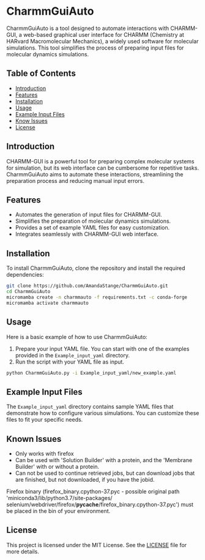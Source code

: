 
# CharmmGuiAuto

CharmmGuiAuto is a tool designed to automate interactions with CHARMM-GUI, a web-based graphical user interface for CHARMM (Chemistry at HARvard Macromolecular Mechanics), a widely used software for molecular simulations. This tool simplifies the process of preparing input files for molecular dynamics simulations.

## Table of Contents

- [Introduction](#introduction)
- [Features](#features)
- [Installation](#installation)
- [Usage](#usage)
- [Example Input Files](#example-input-files)
- [Know Issues](#known-issues)
- [License](#license)

## Introduction

CHARMM-GUI is a powerful tool for preparing complex molecular systems for simulation, but its web interface can be cumbersome for repetitive tasks. CharmmGuiAuto aims to automate these interactions, streamlining the preparation process and reducing manual input errors.

## Features

- Automates the generation of input files for CHARMM-GUI.
- Simplifies the preparation of molecular dynamics simulations.
- Provides a set of example YAML files for easy customization.
- Integrates seamlessly with CHARMM-GUI web interface.

## Installation

To install CharmmGuiAuto, clone the repository and install the required dependencies:

```sh
git clone https://github.com/AmandaStange/CharmmGuiAuto.git
cd CharmmGuiAuto
micromamba create -n charmmauto -f requirements.txt -c conda-forge
micromamba activate charmmauto
```

## Usage

Here is a basic example of how to use CharmmGuiAuto:

1. Prepare your input YAML file. You can start with one of the examples provided in the `Example_input_yaml` directory.
2. Run the script with your YAML file as input.

```sh
python CharmmGuiAuto.py -i Example_input_yaml/new_example.yaml
```

## Example Input Files

The `Example_input_yaml` directory contains sample YAML files that demonstrate how to configure various simulations. You can customize these files to fit your specific needs.


## Known Issues
- Only works with firefox
- Can be used with 'Solution Builder' with a protein, and the 'Membrane Builder' with or without a protein.
- Can not be used to continue retrieved jobs, but can download jobs that are finished, but not downloaded, if you   have the jobid.

Firefox binary (firefox_binary.cpython-37.pyc - possible original path 'miniconda3/lib/python3.7/site-packages/     selenium/webdriver/firefox/__pycache__/firefox_binary.cpython-37.pyc') must be placed in the bin of your            environment.


## License

This project is licensed under the MIT License. See the [LICENSE](LICENSE) file for more details.
